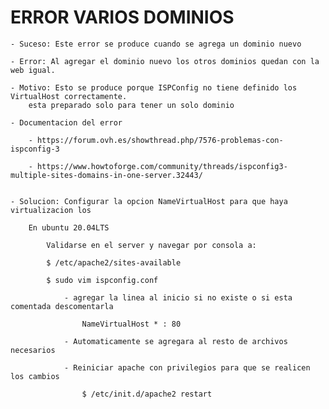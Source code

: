 
# ERROR VARIOS DOMINIOS

    - Suceso: Este error se produce cuando se agrega un dominio nuevo

    - Error: Al agregar el dominio nuevo los otros dominios quedan con la web igual.

    - Motivo: Esto se produce porque ISPConfig no tiene definido los VirtualHost correctamente.
        esta preparado solo para tener un solo dominio

    - Documentacion del error

        - https://forum.ovh.es/showthread.php/7576-problemas-con-ispconfig-3

        - https://www.howtoforge.com/community/threads/ispconfig3-multiple-sites-domains-in-one-server.32443/


    - Solucion: Configurar la opcion NameVirtualHost para que haya virtualizacion los

        En ubuntu 20.04LTS

            Validarse en el server y navegar por consola a: 
            
            $ /etc/apache2/sites-available

            $ sudo vim ispconfig.conf

                - agregar la linea al inicio si no existe o si esta comentada descomentarla

                    NameVirtualHost * : 80

                - Automaticamente se agregara al resto de archivos necesarios

                - Reiniciar apache con privilegios para que se realicen los cambios

                    $ /etc/init.d/apache2 restart